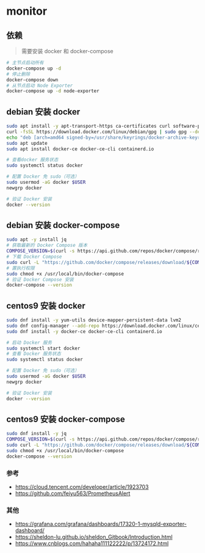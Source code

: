 # monitor

## 依赖

> 需要安装 docker 和 docker-compose

```bash
# 主节点启动所有
docker-compose up -d
# 停止删除
docker-compose down
# 从节点启动 Node Exporter
docker-compose up -d node-exporter
```


## debian 安装 docker
```bash
sudo apt install -y apt-transport-https ca-certificates curl software-properties-common gnupg
curl -fsSL https://download.docker.com/linux/debian/gpg | sudo gpg --dearmor -o /usr/share/keyrings/docker-archive-keyring.gpg
echo "deb [arch=amd64 signed-by=/usr/share/keyrings/docker-archive-keyring.gpg] https://download.docker.com/linux/debian $(lsb_release -cs) stable" | sudo tee /etc/apt/sources.list.d/docker.list > /dev/null
sudo apt update
sudo apt install docker-ce docker-ce-cli containerd.io

# 查看docker 服务状态
sudo systemctl status docker

# 配置 Docker 免 sudo（可选）
sudo usermod -aG docker $USER
newgrp docker

# 验证 Docker 安装
docker --version
```

## debian 安装 docker-compose
```bash
sudo apt -y install jq
# 获取最新的 Docker Compose 版本
COMPOSE_VERSION=$(curl -s https://api.github.com/repos/docker/compose/releases/latest | jq -r .tag_name)
# 下载 Docker Compose
sudo curl -L "https://github.com/docker/compose/releases/download/${COMPOSE_VERSION}/docker-compose-$(uname -s)-$(uname -m)" -o /usr/local/bin/docker-compose
# 置执行权限
sudo chmod +x /usr/local/bin/docker-compose
# 验证 Docker Compose 安装
docker-compose --version
```


## centos9 安装 docker
```bash
sudo dnf install -y yum-utils device-mapper-persistent-data lvm2
sudo dnf config-manager --add-repo https://download.docker.com/linux/centos/docker-ce.repo
sudo dnf install -y docker-ce docker-ce-cli containerd.io

# 启动 Docker 服务
sudo systemctl start docker
# 查看 Docker 服务状态
sudo systemctl status docker

# 配置 Docker 免 sudo（可选）
sudo usermod -aG docker $USER
newgrp docker

# 验证 Docker 安装
docker --version
```

## centos9 安装 docker-compose
```bash
sudo dnf install -y jq
COMPOSE_VERSION=$(curl -s https://api.github.com/repos/docker/compose/releases/latest | jq -r .tag_name)
sudo curl -L "https://github.com/docker/compose/releases/download/${COMPOSE_VERSION}/docker-compose-$(uname -s)-$(uname -m)" -o /usr/local/bin/docker-compose
sudo chmod +x /usr/local/bin/docker-compose
docker-compose --version
```


### 参考

- https://cloud.tencent.com/developer/article/1923703
- https://github.com/feiyu563/PrometheusAlert


### 其他

- https://grafana.com/grafana/dashboards/17320-1-mysqld-exporter-dashboard/
- https://sheldon-lu.github.io/sheldon_Gitbook/Introduction.html
- https://www.cnblogs.com/hahaha111122222/p/13724172.html